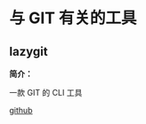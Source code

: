 # 与 GIT 有关的工具

## lazygit

**简介：**

一款 GIT 的 CLI 工具

[github](https://github.com/jesseduffield/lazygit)